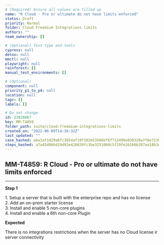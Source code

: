 ```yaml
---
# (Required) Ensure all values are filled up
name: "R Cloud - Pro or ultimate do not have limits enforced"
status: Draft
priority: Normal
folder: Cloud Freemium Integrations limits
authors: ""
team_ownership: []

# (Optional) Test type and tools
cypress: null
detox: null
mmctl: null
playwright: null
rainforest: []
manual_test_environments: []

# (Optional)
component: null
priority_p1_to_p4: null
location: null
tags: []
labels: []

# Do not change
id: 23828867
key: MM-T4859
folder_path: suite/cloud-freemium-integrations-limits
created_on: "2022-06-09T14:36:32Z"
last_updated: ""
case_hashed: aba1af1d29a6fc3854af10f382b53586bf6f712499e038328a7f6e71305dc6fdb53f6ea42515e89653eeda7158f7a3d3
steps_hashed: a7a45d866d19d92e428839fc3be3251060c5f29fe26166b207aa18b3eae794f590b6a7a995b37b52a85376bd60cf7229
---
```


## MM-T4859: R Cloud - Pro or ultimate do not have limits enforced

---

**Step 1**

1\. Setup a server that is built with the enterprise repo and has no license\
2\. Add an on-prem starter license\
3\. Install and enable 5 non-core plugins\
4\. Install and enable a 6th non-core Plugin

**Expected**

There is no integrations restrictions when the server has no Cloud license ir server connectivity
